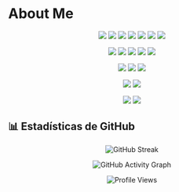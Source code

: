 # About Me

<p align="center">
  <img src="https://img.shields.io/badge/-Python-3776AB?style=flat&logo=python&logoColor=white">
  <img src="https://img.shields.io/badge/-JavaScript-F7DF1E?style=flat&logo=javascript&logoColor=black">
  <img src="https://img.shields.io/badge/-Java-007396?style=flat&logo=java&logoColor=white">
  <img src="https://img.shields.io/badge/-C%23-239120?style=flat&logo=c-sharp&logoColor=white">
  <img src="https://img.shields.io/badge/-.NET-512BD4?style=flat&logo=dotnet&logoColor=white">
  <img src="https://img.shields.io/badge/-Spring%20Boot-6DB33F?style=flat&logo=spring-boot&logoColor=white">
  <img src="https://img.shields.io/badge/-Node.js-339933?style=flat&logo=node.js&logoColor=white">
</p>

<p align="center">
  <img src="https://img.shields.io/badge/-HTML5-E34F26?style=flat&logo=html5&logoColor=white">
  <img src="https://img.shields.io/badge/-CSS3-1572B6?style=flat&logo=css3&logoColor=white">
  <img src="https://img.shields.io/badge/-Bootstrap-7952B3?style=flat&logo=bootstrap&logoColor=white">
  <img src="https://img.shields.io/badge/-Angular-DD0031?style=flat&logo=angular&logoColor=white">
  <img src="https://img.shields.io/badge/-Tailwind_CSS-06B6D4?style=flat&logo=tailwind-css&logoColor=white">
</p>

<p align="center">
  <img src="https://img.shields.io/badge/-Git-F05032?style=flat&logo=git&logoColor=white">
  <img src="https://img.shields.io/badge/-GitHub-181717?style=flat&logo=github&logoColor=white">
  <img src="https://img.shields.io/badge/-Postman-FF6C37?style=flat&logo=postman&logoColor=white">
</p>

<p align="center">
  <img src="https://img.shields.io/badge/-Figma-F24E1E?style=flat&logo=figma&logoColor=white">
  <img src="https://img.shields.io/badge/-Photoshop-31A8FF?style=flat&logo=adobe-photoshop&logoColor=white">
</p>

<p align="center">
  <img src="https://img.shields.io/badge/-Windows-0078D6?style=flat&logo=windows&logoColor=white">
  <img src="https://img.shields.io/badge/-Linux-FCC624?style=flat&logo=linux&logoColor=black">
</p>



## 📊 **Estadísticas de GitHub**


<p align="center">
  <img src="https://github-readme-streak-stats.herokuapp.com/?user=mauriciovereau&theme=highcontrast&hide_border=true" alt="GitHub Streak">
</p>

<p align="center">
  <img src="https://github-readme-activity-graph.vercel.app/graph?username=mauriciovereau&bg_color=000000&color=58a6ff&line=FFA500&point=ffffff&area=true&hide_border=true" alt="GitHub Activity Graph">
</p>

<p align="center">
<img src="https://komarev.com/ghpvc/?username=mauriciovereau&label=Profile%20Views&color=blue&style=flat" alt="Profile Views">
</p>

